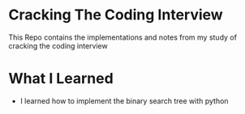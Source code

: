 # Cracking The Coding Interview
This Repo contains the implementations and notes from my study of cracking the coding interview

# What I Learned
  * I learned how to implement the binary search tree with python
